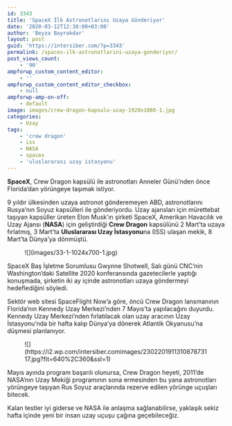 ```yaml
---
id: 3343
title: 'SpaceX İlk Astronotlarını Uzaya Gönderiyor'
date: '2020-03-12T12:30:00+03:00'
author: 'Beyza Bayrakdar'
layout: post
guid: 'https://intersiber.com/?p=3343'
permalink: /spacex-ilk-astronotlarini-uzaya-gonderiyor/
post_views_count:
    - '90'
ampforwp_custom_content_editor:
    - ''
ampforwp_custom_content_editor_checkbox:
    - null
ampforwp-amp-on-off:
    - default
image: images/crew-dragon-kapsulu-uzay-1920x1080-1.jpg
categories:
    - Uzay
tags:
    - 'crew dragon'
    - iss
    - NASA
    - spacex
    - 'uluslararası uzay istasyonu'
---
```


**SpaceX**, Crew Dragon kapsülü ile astronotları Anneler Günü’nden önce Florida’dan yörüngeye taşımak istiyor.

9 yıldır ülkesinden uzaya astronot gönderemeyen ABD, astronotlarını Rusya’nın Soyuz kapsülleri ile gönderiyordu. Uzay ajansları için mürettebat taşıyan kapsüller üreten Elon Musk’ın şirketi SpaceX, Amerikan Havacılık ve Uzay Ajansı (**NASA**) için geliştirdiği **Crew Dragon** kapsülünü 2 Mart’ta uzaya fırlatmış, 3 Mart’ta **Uluslararası Uzay İstasyonu**na (ISS) ulaşan mekik, 8 Mart’ta Dünya’ya dönmüştü.

<figure class="wp-block-image size-large">![](images/33-1-1024x700-1.jpg)</figure>SpaceX Baş İşletme Sorumlusu Gwynne Shotwell, Salı günü CNC’nin Washington’daki Satellite 2020 konferansında gazetecilerle yaptığı konuşmada, şirketin iki ay içinde astronotları uzaya göndermeyi hedeflediğini söyledi.

Sektör web sitesi SpaceFlight Now’a göre, öncü Crew Dragon lansmanının Florida’nın Kennedy Uzay Merkezi’nden 7 Mayıs’ta yapılacağını duyurdu. Kennedy Uzay Merkezi’nden fırlatılacak olan uzay aracının Uzay İstasyonu’nda bir hafta kalıp Dünya’ya dönerek Atlantik Okyanusu’na düşmesi planlanıyor.

<figure class="wp-block-image size-large">![](https://i2.wp.com/intersiber.comimages/230220191131087873117.jpg?fit=640%2C360&ssl=1)</figure>Mayıs ayında program başarılı olunursa, Crew Dragon heyeti, 2011’de NASA’nın Uzay Mekiği programının sona ermesinden bu yana astronotları yörüngeye taşıyan Rus Soyuz araçlarında rezerve edilen yörünge uçuşları bitecek.

Kalan testler iyi giderse ve NASA ile anlaşma sağlanabilirse, yaklaşık sekiz hafta içinde yeni bir insan uzay uçuşu çağına geçebileceğiz.
